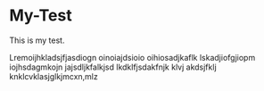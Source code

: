 # My-Test
This is my test. 

Lremoijhkladsjfjasdiogn oinoiajdsioio oihiosadjkaflk lskadjiofgjiopm iojhsdagmkojn jajsdljkfalkjsd lkdklfjsdakfnjk klvj akdsjfklj knklcvklasjglkjmcxn,mlz